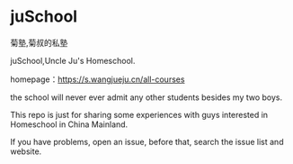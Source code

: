 # juSchool

菊塾,菊叔的私塾

juSchool,Uncle Ju's Homeschool.

homepage：https://s.wangjueju.cn/all-courses

the school will never ever admit any other students besides my two boys.

This repo is just for sharing some experiences with guys interested in Homeschool in China Mainland.

If you have problems, open an issue, before that, search the issue list and website.
